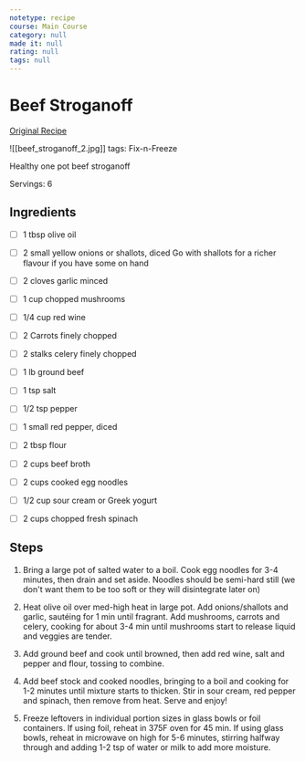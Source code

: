 ```yaml
---
notetype: recipe
course: Main Course
category: null
made it: null
rating: null
tags: null
---
```

# Beef Stroganoff

[Original Recipe](https://thegirlonbloor.com/one-pot-healthy-beef-stroganoff)

![[beef_stroganoff_2.jpg]]
tags: Fix-n-Freeze

Healthy one pot beef stroganoff

Servings: 6

## Ingredients
- [ ] 1 tbsp olive oil- [ ] 2 small yellow onions or shallots, diced Go with shallots for a richer flavour if you have some on hand- [ ] 2 cloves garlic minced- [ ] 1 cup chopped mushrooms- [ ] 1/4 cup red wine- [ ] 2 Carrots finely chopped- [ ] 2 stalks celery finely chopped- [ ] 1 lb ground beef- [ ] 1 tsp salt- [ ] 1/2 tsp pepper- [ ] 1 small red pepper, diced- [ ] 2 tbsp flour- [ ] 2 cups beef broth- [ ] 2 cups cooked egg noodles- [ ] 1/2 cup sour cream or Greek yogurt- [ ] 2 cups chopped fresh spinach

## Steps
1) Bring a large pot of salted water to a boil. Cook egg noodles for 3-4 minutes, then drain and set aside. Noodles should be semi-hard still (we don't want them to be too soft or they will disintegrate later on)

2) Heat olive oil over med-high heat in large pot. Add onions/shallots and garlic, sautéing for 1 min until fragrant. Add mushrooms, carrots and celery, cooking for about 3-4 min until mushrooms start to release liquid and veggies are tender.

3) Add ground beef and cook until browned, then add red wine, salt and pepper and flour, tossing to combine.

4) Add beef stock and cooked noodles, bringing to a boil and cooking for 1-2 minutes until mixture starts to thicken. Stir in sour cream, red pepper and spinach, then remove from heat. Serve and enjoy!

5) Freeze leftovers in individual portion sizes in glass bowls or foil containers. If using foil, reheat in 375F oven for 45 min. If using glass bowls, reheat in microwave on high for 5-6 minutes, stirring halfway through and adding 1-2 tsp of water or milk to add more moisture.

